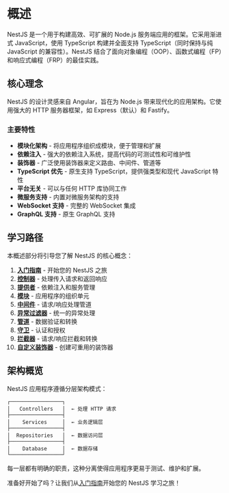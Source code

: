 # 概述

NestJS 是一个用于构建高效、可扩展的 Node.js 服务端应用的框架。它采用渐进式 JavaScript，使用 TypeScript 构建并全面支持 TypeScript（同时保持与纯 JavaScript 的兼容性）。NestJS 结合了面向对象编程（OOP）、函数式编程（FP）和响应式编程（FRP）的最佳实践。

## 核心理念

NestJS 的设计灵感来自 Angular，旨在为 Node.js 带来现代化的应用架构。它使用强大的 HTTP 服务器框架，如 Express（默认）和 Fastify。

### 主要特性

- **模块化架构** - 将应用程序组织成模块，便于管理和扩展
- **依赖注入** - 强大的依赖注入系统，提高代码的可测试性和可维护性
- **装饰器** - 广泛使用装饰器来定义路由、中间件、管道等
- **TypeScript 优先** - 原生支持 TypeScript，提供强类型和现代 JavaScript 特性
- **平台无关** - 可以与任何 HTTP 库协同工作
- **微服务支持** - 内置对微服务架构的支持
- **WebSocket 支持** - 完整的 WebSocket 集成
- **GraphQL 支持** - 原生 GraphQL 支持

## 学习路径

本概述部分将引导您了解 NestJS 的核心概念：

1. **[入门指南](/overview/first-steps)** - 开始您的 NestJS 之旅
2. **[控制器](/overview/controllers)** - 处理传入请求和返回响应
3. **[提供者](/overview/providers)** - 依赖注入和服务管理
4. **[模块](/overview/modules)** - 应用程序的组织单元
5. **[中间件](/overview/middlewares)** - 请求/响应处理管道
6. **[异常过滤器](/overview/exception-filters)** - 统一的异常处理
7. **[管道](/overview/pipes)** - 数据验证和转换
8. **[守卫](/overview/guards)** - 认证和授权
9. **[拦截器](/overview/interceptors)** - 请求/响应拦截和转换
10. **[自定义装饰器](/overview/custom-decorators)** - 创建可重用的装饰器

## 架构概览

NestJS 应用程序遵循分层架构模式：

```
┌─────────────────┐
│   Controllers   │  ← 处理 HTTP 请求
├─────────────────┤
│    Services     │  ← 业务逻辑层
├─────────────────┤
│  Repositories   │  ← 数据访问层
├─────────────────┤
│    Database     │  ← 数据存储
└─────────────────┘
```

每一层都有明确的职责，这种分离使得应用程序更易于测试、维护和扩展。

准备好开始了吗？让我们从[入门指南](/overview/first-steps)开始您的 NestJS 学习之旅！
